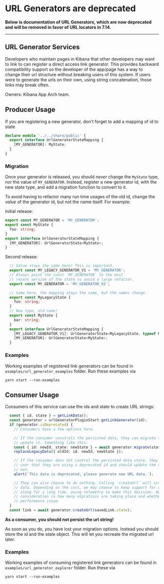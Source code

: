 # URL Generators are deprecated

__Below is documentation of URL Generators, which are now deprecated and will be removed in favor of URL locators in 7.14.__

---

## URL Generator Services

Developers who maintain pages in Kibana that other developers may want to link to
can register a direct access link generator. This provides backward compatibility support
so the developer of the app/page has a way to change their url structure without
breaking users of this system.  If users were to generate the urls on their own, 
using string concatenation, those links may break often.

Owners: Kibana App Arch team.

## Producer Usage

If you are registering a new generator, don't forget to add a mapping of id to state

```ts
declare module '../../share/public' {
  export interface UrlGeneratorStateMapping {
    [MY_GENERATOR]: MyState;
  }
}
```

### Migration

Once your generator is released, you should *never* change the `MyState` type, nor the value of `MY_GENERATOR`.
Instead, register a new generator id, with the new state type, and add a migration function to convert to it.

To avoid having to refactor many run time usages of the old id, change the _value_ of the generator id, but not
the name itself. For example:

Initial release:
```ts
export const MY_GENERATOR = 'MY_GENERATOR';
export const MyState {
  foo: string;
}
export interface UrlGeneratorStateMapping {
  [MY_GENERATOR]: UrlGeneratorState<MyState>;
}
```

Second release:
```ts
  // Value stays the same here! This is important.
  export const MY_LEGACY_GENERATOR_V1 = 'MY_GENERATOR';
  // Always point the const `MY_GENERATOR` to the most
  // recent version of the state to avoid a large refactor.
  export const MY_GENERATOR = 'MY_GENERATOR_V2';

  // Same here, the mapping stays the same, but the names change.
  export const MyLegacyState {
    foo: string;
  }
  // New type, old name!
  export const MyState {
    bar: string;
  }
  export interface UrlGeneratorStateMapping {
    [MY_LEGACY_GENERATOR_V1]: UrlGeneratorState<MyLegacyState, typeof MY_GENERATOR, MyState>;
    [MY_GENERATOR]: UrlGeneratorState<MyState>;
  }
```

### Examples

Working examples of registered link generators can be found in `examples/url_generator_examples` folder. Run these
examples via

```
yarn start --run-examples
```

## Consumer Usage

Consumers of this service can use the ids and state to create URL strings:

```ts
  const { id, state } = getLinkData();
  const generator = urlGeneratorPluginStart.getLinkGenerator(id);
  if (generator.isDeprecated) {
    // Consumers have a few options here.

    // If the consumer constrols the persisted data, they can migrate this data and
    // update it. Something like this:
    const { id: newId, state: newState } = await generator.migrate(state);
    replaceLegacyData({ oldId: id, newId, newState });

    // If the consumer does not control the persisted data store, they can warn the
    // user that they are using a deprecated id and should update the data on their
    // own.
    alert(`This data is deprecated, please generate new URL data.`);

    // They can also choose to do nothing. Calling `createUrl` will internally migrate this
    // data. Depending on the cost, we may choose to keep support for deprecated generators
    // along for a long time, using telemetry to make this decision. However another
    // consideration is how many migrations are taking place and whether this is creating a
    // performance issue.
  }
  const link = await generator.createUrl(savedLink.state);
```

**As a consumer, you should not persist the url string!**

As soon as you do, you have lost your migration options. Instead you should store the id
and the state object. This will let you recreate the migrated url later.

### Examples

Working examples of consuming registered link generators can be found in `examples/url_generator_explorer` folder. Run these
via

```
yarn start --run-examples
```
